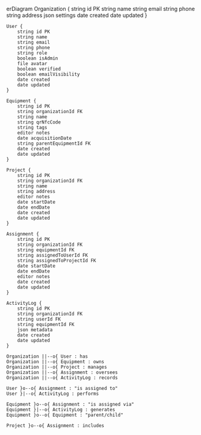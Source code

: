 erDiagram
Organization {
string id PK
string name
string email
string phone
string address
json settings
date created
date updated
}

    User {
        string id PK
        string name
        string email
        string phone
        string role
        boolean isAdmin
        file avatar
        boolean verified
        boolean emailVisibility
        date created
        date updated
    }

    Equipment {
        string id PK
        string organizationId FK
        string name
        string qrNfcCode
        string tags
        editor notes
        date acquisitionDate
        string parentEquipmentId FK
        date created
        date updated
    }

    Project {
        string id PK
        string organizationId FK
        string name
        string address
        editor notes
        date startDate
        date endDate
        date created
        date updated
    }

    Assignment {
        string id PK
        string organizationId FK
        string equipmentId FK
        string assignedToUserId FK
        string assignedToProjectId FK
        date startDate
        date endDate
        editor notes
        date created
        date updated
    }

    ActivityLog {
        string id PK
        string organizationId FK
        string userId FK
        string equipmentId FK
        json metadata
        date created
        date updated
    }

    Organization ||--o{ User : has
    Organization ||--o{ Equipment : owns
    Organization ||--o{ Project : manages
    Organization ||--o{ Assignment : oversees
    Organization ||--o{ ActivityLog : records

    User }o--o{ Assignment : "is assigned to"
    User }|--o{ ActivityLog : performs

    Equipment }o--o{ Assignment : "is assigned via"
    Equipment }|--o{ ActivityLog : generates
    Equipment }o--o{ Equipment : "parent/child"

    Project }o--o{ Assignment : includes

